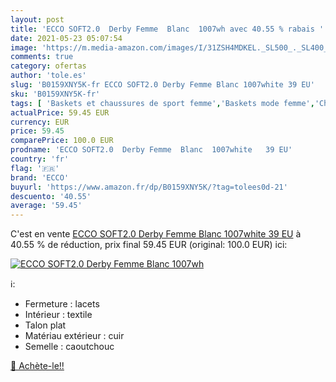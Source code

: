 ```yaml
---
layout: post
title: 'ECCO SOFT2.0  Derby Femme  Blanc  1007wh avec 40.55 % rabais '
date: 2021-05-23 05:07:54
image: 'https://m.media-amazon.com/images/I/31ZSH4MDKEL._SL500_._SL400_.jpg'
comments: true
category: ofertas
author: 'tole.es'
slug: 'B0159XNY5K-fr ECCO SOFT2.0 Derby Femme Blanc 1007white 39 EU'
sku: 'B0159XNY5K-fr'
tags: [ 'Baskets et chaussures de sport femme','Baskets mode femme','Chaussures','Chaussures et Sacs','Chaussures femme','ecco', ]
actualPrice: 59.45 EUR
currency: EUR
price: 59.45
comparePrice: 100.0 EUR
prodname: 'ECCO SOFT2.0  Derby Femme  Blanc  1007white   39 EU'
country: 'fr'
flag: '🇫🇷'
brand: 'ECCO'
buyurl: 'https://www.amazon.fr/dp/B0159XNY5K/?tag=tolees0d-21'
descuento: '40.55'
average: '59.45'
---
```


C'est en vente [ECCO SOFT2.0  Derby Femme  Blanc  1007white   39 EU](https://www.amazon.fr/dp/B0159XNY5K/?tag=tolees0d-21)  à  40.55 % de réduction, prix final  59.45 EUR (original: 100.0 EUR) ici:

[![ECCO SOFT2.0  Derby Femme  Blanc  1007wh](https://m.media-amazon.com/images/I/31ZSH4MDKEL._SL500_._SL400_.jpg)](https://www.amazon.fr/dp/B0159XNY5K/?tag=tolees0d-21)

ℹ️:

- Fermeture : lacets
- Intérieur : textile
- Talon plat
- Matériau extérieur : cuir
- Semelle : caoutchouc

[🛒 Achète-le!!](https://www.amazon.fr/dp/B0159XNY5K/?tag=tolees0d-21)
